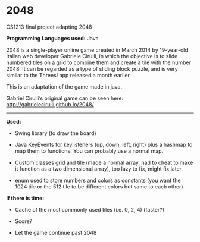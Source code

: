 2048
====

CS1213 final project adapting 2048

**Programming Languages used:** Java

2048 is a single-player online game created in March 2014 by 19-year-old Italian web developer Gabriele Cirulli, 
in which the objective is to slide numbered tiles on a grid to combine them and create a tile with the number 2048.
It can be regarded as a type of sliding block puzzle, and is very similar to the Threes! app released a month earlier.

This is an adaptation of the game made in java.

Gabriel Cirulli’s original game can be seen here: http://gabrielecirulli.github.io/2048/

---------------------------------------------------------------------------------
**Used:**

*	Swing library (to draw the board)

*	Java KeyEvents for keylisteners (up, down, left, right) plus a hashmap to map them to functions. You can probably use a normal map.

*	Custom classes grid and tile (made a normal array, had to cheat to make it function as a two dimensional array), too lazy to fix, might fix later.

*	enum used to store numbers and colors as constants (you want the 1024 tile or the 512 tile to be different colors but same to each other)

**If there is time:**

*	Cache of the most commonly used tiles (i.e. 0, 2, 4) (faster?)

*	Score?

*	Let the game continue past 2048

